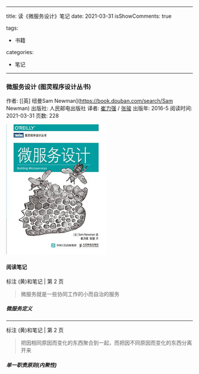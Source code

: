 
---
title: 读《微服务设计》笔记
date: 2021-03-31
isShowComments: true

tags:
- 书籍

categories: 
 - 笔记
---

### 微服务设计 (图灵程序设计丛书)

作者: [[英\] 纽曼Sam Newman](https://book.douban.com/search/Sam Newman)
出版社: 人民邮电出版社
译者: [崔力强](https://book.douban.com/search/崔力强) / [张骏](https://book.douban.com/search/张骏)
出版年: 2016-5
阅读时间: 2021-03-31
页数: 228

![blog_build15](../images/blog_build15.jpeg)



#### 阅读笔记

标注 (黄)和笔记 | 第 2 页

> 微服务就是一些协同工作的小而自治的服务
##### 微服务定义
------
标注 (黄)和笔记 | 第 2 页
> 把因相同原因而变化的东西聚合到一起，而把因不同原因而变化的东西分离开来
##### 单一职责原则(内聚性)
